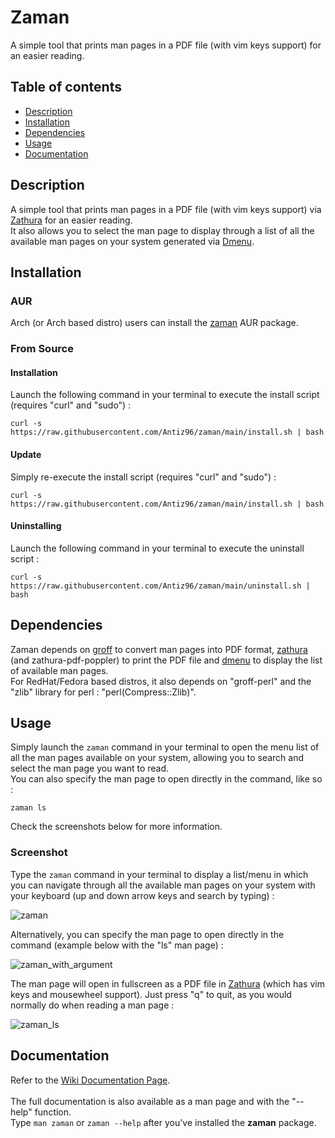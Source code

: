 # Zaman

A simple tool that prints man pages in a PDF file (with vim keys support) for an easier reading.

## Table of contents
* [Description](#description)
* [Installation](#installation)
* [Dependencies](#dependencies)
* [Usage](#usage)
* [Documentation](#documentation)

## Description

A simple tool that prints man pages in a PDF file (with vim keys support) via [Zathura](https://pwmt.org/projects/zathura/) for an easier reading.  
It also allows you to select the man page to display through a list of all the available man pages on your system generated via [Dmenu](https://tools.suckless.org/dmenu/).

## Installation

### AUR

Arch (or Arch based distro) users can install the [zaman](https://aur.archlinux.org/packages/zaman "zaman AUR package") AUR package.

### From Source

#### Installation

Launch the following command in your terminal to execute the install script (requires "curl" and "sudo") :
```
curl -s https://raw.githubusercontent.com/Antiz96/zaman/main/install.sh | bash
```

#### Update

Simply re-execute the install script (requires "curl" and "sudo") :
```
curl -s https://raw.githubusercontent.com/Antiz96/zaman/main/install.sh | bash
```

#### Uninstalling

Launch the following command in your terminal to execute the uninstall script :
```
curl -s https://raw.githubusercontent.com/Antiz96/zaman/main/uninstall.sh | bash
```

## Dependencies

Zaman depends on [groff](https://www.gnu.org/software/groff/) to convert man pages into PDF format, [zathura](https://pwmt.org/projects/zathura/) (and zathura-pdf-poppler) to print the PDF file and [dmenu](https://tools.suckless.org/dmenu/) to display the list of available man pages.  
For RedHat/Fedora based distros, it also depends on "groff-perl" and the "zlib" library for perl : "perl(Compress::Zlib)".

## Usage

Simply launch the `zaman` command in your terminal to open the menu list of all the man pages available on your system, allowing you to search and select the man page you want to read.  
You can also specify the man page to open directly in the command, like so :  
```
zaman ls
```
  
Check the screenshots below for more information.

### Screenshot

Type the `zaman` command in your terminal to display a list/menu in which you can navigate through all the available man pages on your system with your keyboard (up and down arrow keys and search by typing) :    

![zaman](https://user-images.githubusercontent.com/53110319/183697489-cd2b8c1e-334c-42f3-be8d-2c0b4a7e002c.png)

Alternatively, you can specify the man page to open directly in the command (example below with the "ls" man page) :  

![zaman_with_argument](https://user-images.githubusercontent.com/53110319/183697495-25951c0d-fc93-4606-a9bf-712739272460.png)

The man page will open in fullscreen as a PDF file in [Zathura](https://pwmt.org/projects/zathura/) (which has vim keys and mousewheel support). Just press "q" to quit, as you would normally do when reading a man page :  

![zaman_ls](https://user-images.githubusercontent.com/53110319/183697494-2c268494-64cd-414f-a942-cac7a87580ba.png)

## Documentation

Refer to the [Wiki Documentation Page](https://github.com/Antiz96/zaman/wiki/Documentation "Wiki Documentation Page").
<br>
<br>
The full documentation is also available as a man page and with the "--help" function. 
<br>
Type `man zaman` or `zaman --help` after you've installed the **zaman** package.
